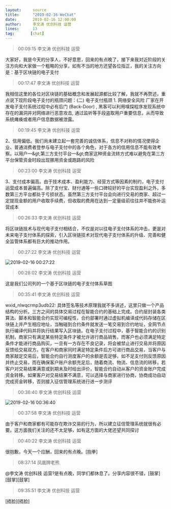```yaml
---
layout:     source 
title:      "2019-02-16-WeChat"
date:       2019-02-16 12:00:00
author:     李文涛 优创科技 运营
lines:      13 
tag:       [chat]
---
```

> 00:09:15  李文涛 优创科技 运营  
   
大家好，我是今天的分享人，不好意思，回来的有点晚了，接下来我对近阶段的关注方向和大家做一个粗略的分享，如有不当的地方还望各位指正，我的关注方向是：基于区块链的电子支付  
   
> 00:17:47  李文涛 优创科技 运营  
   
我相信这里的各位对区块链的基础概念和发展起源都比较了解，我就不再赘述，重点说下现阶段电子支付的瓶颈问题：(二) 电子支付瓶颈 1. 网络安全风险 厂家在开发电子支付系统过程中必有后门 (Back-Door) , 黑客可以利用嗅探程序发现系统中存在的漏洞并对网络进行恶意攻击, 通过监听等手段盗取用户重要信息，从而导致系统瘫痪或者用户信息数据被泄露。  
   
> 00:19:45  李文涛 优创科技 运营  
   
2、信用偏低。我们尚未建立起一套完善的诚信体系，信息不对称的情况使得企业、普通消费者登参与电子支付中的各个角色，对于各方的信用信息不能有效考察。以用户—&amp;gt;第三方支付平台—&amp;gt;商家这种资金流转方式难以避免在第三方平台保管资金时段出现挪用资金或跑路的风险  
   
> 00:23:00  李文涛 优创科技 运营  
   
3、支付成本偏高。由于技术成本、盈利能力、经营方式等因素的制约，电子支付运营成本普遍偏高。除了支付宝、财付通等一些口碑较好的平台实现盈利之外，多数第三方平台都处于亏损状态。虽然第三方支付平台会向进行交易的商家、超过一定提现金额的用户收取手续费，但收取的费用在达到一定量级前往往并不能弥补运营成本  
   
> 00:26:33  李文涛 优创科技 运营  
   
将区块链技术与现代电子支付相结合，不仅是对以往电子支付体系的冲击，更是对未来电子支付体系的探索，引入区块链技术对现代电子支付体系的升级、完善和健全监管体系都有巨大的推动作用。  
   
> 00:27:22  李文涛 优创科技 运营  
   
![2019-02-16 00:27:22](http://static.cocolian.cn/img/20190216_002722.png) 
   
> 00:28:02  李文涛 优创科技 运营  
   
这是我们公司列的一个基于区块链的电子支付体系草图  
   
> 00:35:41  李文涛 优创科技 运营  
   
wxid_nlwqcrmp3udb22: 具体签名等技术原理我就不多讲述，这里只做一个产品结构的分析。三方之间的具体交易过程在智能合约的基础上完成。合约层封装各类算法、脚本和智能合约实现可编程性，合约部署时通过虚拟机编译成代码存储在区块链上并产生相应地址，当触碰到合约条件就发送一笔交易到合约地址，全网节点执行编译代码并将执行结果写入区块链。在电子支付过程中，基于智能合约的识别机制，商家只有满足某些特定条件才被允许进行商品销售，而客户也必须满足特定条件才能进行商品购买，一旦有一方存在不良记录，将会被禁止进行交易并将原因反馈给交易双方。在客户和商家同时满足特定条件后方可进行商品交易，当客户与商家敲定交易后，智能合约自行测度客户的余额是否足够，如不足支付则反馈原因并终止交易，而在确保客户账户余额充足后，随着商流、物流、信息流的转移，若客户对交易结果满意或到期未及时给出评价，智能合约自动从客户的资金账户完成资金转移。如果客户对交易结果不满意，可以选择与商家进行协商，协商成功自动完成资金转移，否则接入征信管理系统进行进一步测评  
   
> 00:36:40  李文涛 优创科技 运营  
   
![2019-02-16 00:36:40](http://static.cocolian.cn/img/20190216_003640.png) 
   
> 00:37:58  李文涛 优创科技 运营  
   
由于客户和商家都有可能存在欺诈交易的行为，所以建立征信管理系统就很有必要。这方面我们关注的还不太足够，如有这方面的大佬还望共同探讨  
   
> 00:40:22  李文涛 优创科技 运营  
   
很抱歉，今天一个应酬，回来的有点晚。[抱拳]  
   
> 08:37:14  凤凰牌老熊  
   
@李文涛 优创科技 运营?是有点晚，同学们都休息了。分享内容很不错，[鼓掌][鼓掌][鼓掌]  
   
> 09:35:51  李文涛 优创科技 运营  
   
[捂脸][捂脸]  
   
